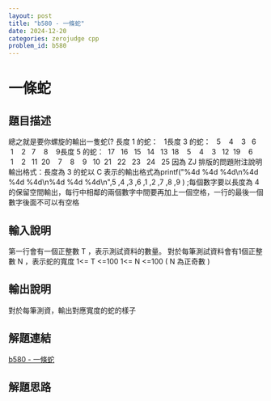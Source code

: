 ```yaml
---
layout: post
title: "b580 - 一條蛇"
date: 2024-12-20
categories: zerojudge cpp
problem_id: b580
---
```


# 一條蛇

## 題目描述

總之就是要你螺旋的輸出一隻蛇(?
長度 1 的蛇：   1長度 3 的蛇：   5    4    3   6    1    2   7    8    9長度 5 的蛇：  17   16   15   14   13  18    5    4    3   12  19    6    1    2   11  20    7    8    9   10  21   22   23   24   25
因為 ZJ 排版的問題附注說明輸出格式：長度為 3 的蛇以 C 表示的輸出格式為printf("%4d %4d %4d\n%4d %4d %4d\n%4d %4d %4d\n",5 ,4 ,3 ,6 ,1 ,2 ,7 ,8 ,9 ) ;每個數字要以長度為 4 的保留空間輸出，每行中相鄰的兩個數字中間要再加上一個空格，一行的最後一個數字後面不可以有空格

## 輸入說明

第一行會有一個正整數 T ，表示測試資料的數量。 對於每筆測試資料會有1個正整數 N ，表示蛇的寬度  1<= T <=100 1<= N <=100 ( N 為正奇數 )

## 輸出說明

對於每筆測資，輸出對應寬度的蛇的樣子

## 解題連結

[b580 - 一條蛇](https://zerojudge.tw/ShowProblem?problemid=b580)

## 解題思路

